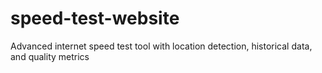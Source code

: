 # speed-test-website
Advanced internet speed test tool with location detection, historical data, and quality metrics
